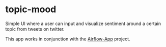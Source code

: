 # topic-mood
Simple UI where a user can input and visualize sentiment around a certain topic from tweets on twitter.

This app works in conjunction with the [Airflow-App](https://github.com/jamesang17/airflow-app) project.

